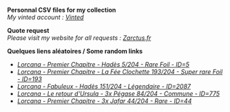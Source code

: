 **Personnal CSV files for my collection**  
*My vinted account : [Vinted](https://www.vinted.fr/member/223153477)*

**Quote request**  
*Please visit my website for all requests : [Zarctus.fr](https://www.zarctus.fr/)*


**Quelques liens aléatoires / Some random links**
- *[Lorcana - Premier Chapitre - Hadès 5/204 - Rare Foil - ID=5](https://www.vinted.fr/items/5872054717-lorcana-premier-chapitre-hades-5204-rare-foil-id5)*
- *[Lorcana - Premier Chapitre - La Fée Clochette 193/204 - Super rare Foil - ID=193](https://www.vinted.fr/items/5719743349-lorcana-premier-chapitre-la-fee-clochette-193204-super-rare-foil-id193)*
- *[Lorcana - Fabuleux - Hadès 151/204 - Légendaire - ID=2087](https://www.vinted.fr/items/6968861000-lorcana-fabuleux-hades-151204-legendaire-id2087)*
- *[Lorcana - Le retour d'Ursula - 3x Pégase 84/204 - Commune - ID=775](https://www.vinted.fr/items/5921400432-lorcana-le-retour-dursula-3x-pegase-84204-commune-id775)*
- *[Lorcana - Premier Chapitre - 3x Jafar 44/204 - Rare - ID=44](https://www.vinted.fr/items/6356576527-lorcana-premier-chapitre-3x-jafar-44204-rare-id44)*
